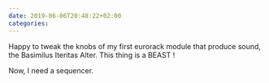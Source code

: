 ```yaml
---
date: 2019-06-06T20:48:22+02:00
categories:
---
```

Happy to tweak the knobs of my first eurorack module that produce sound, the Basimilus Iteritas Alter. 
This thing is a BEAST !

Now, I need a sequencer.